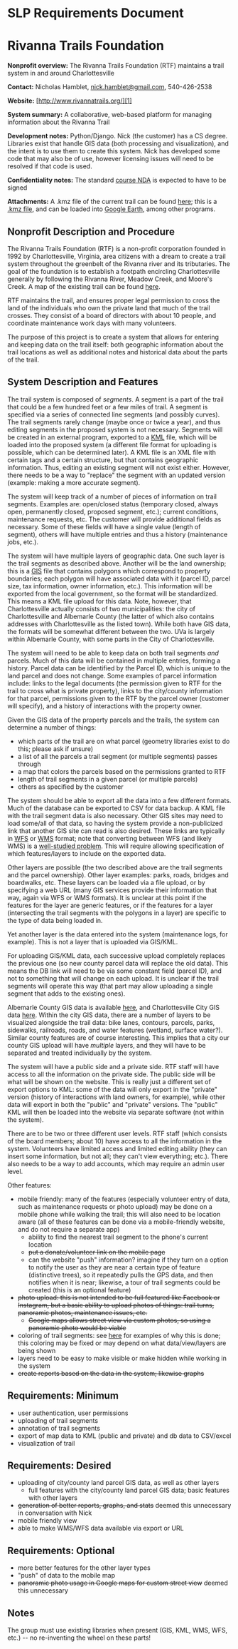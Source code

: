 # SLP Requirements Document

# Rivanna Trails Foundation

__Nonprofit overview:__ The Rivanna Trails Foundation (RTF) maintains a trail system in and around Charlottesville

__Contact:__ Nicholas Hamblet, nick.hamblet@gmail.com, 540-426-2538

__Website:__ [http://www.rivannatrails.org/][1]

__System summary:__ A collaborative, web-based platform for managing information about the Rivanna Trail

__Development notes:__ Python/Django.  Nick (the customer) has a CS degree.  Libraries exist that handle GIS data (both processing and visualization), and the intent is to use them to create this system.  Nick has developed some code that may also be of use, however licensing issues will need to be resolved if that code is used.

__Confidentiality notes:__ The standard [course NDA](http://aaronbloomfield.github.io/slp/uva/legal.html) is expected to have to be signed

__Attachments:__ A .kmz file of the current trail can be found [here](attachments/rivanna-trail.kmz); this is a [.kmz file](https://en.wikipedia.org/wiki/Keyhole_Markup_Language), and can be loaded into [Google Earth](https://www.google.com/earth/), among other programs.

## Nonprofit Description and Procedure

The Rivanna Trails Foundation (RTF) is a non-profit corporation founded in 1992 by Charlottesville, Virginia, area citizens with a dream to create a trail system throughout the greenbelt of the Rivanna river and its tributaries. The goal of the foundation is to establish a footpath encircling Charlottesville generally by following the Rivanna River, Meadow Creek, and Moore's Creek.  A map of the existing trail can be found [here][4].

RTF maintains the trail, and ensures proper legal permission to cross the land of the individuals who own the private land that much of the trail crosses.  They consist of a board of directors with about 10 people, and coordinate maintenance work days with many volunteers.

The purpose of this project is to create a system that allows for entering and keeping data on the trail itself: both geographic information about the trail locations as well as additional notes and historical data about the parts of the trail.

## System Description and Features

The trail system is composed of *segments*.  A segment is a part of the trail that could be a few hundred feet or a few miles of trail.  A segment is specified via a series of connected line segments (and possibly curves).  The trail segments rarely change (maybe once or twice a year), and thus editing segments in the proposed system is not necessary.  Segments will be created in an external program, exported to a [KML][2] file, which will be loaded into the proposed system (a different file format for uploading is possible, which can be determined later).  A KML file is an XML file with certain tags and a certain structure, but that contains geographic information.  Thus, editing an existing segment will not exist either.  However, there needs to be a way to "replace" the segment with an updated version (example: making a more accurate segment).

The system will keep track of a number of pieces of information on trail segments.  Examples are: open/closed status (temporary closed, always open, permanently closed, proposed segment, etc.); current conditions, maintenance requests, etc.  The customer will provide additional fields as necessary.  Some of these fields will have a single value (length of segment), others will have multiple entries and thus a history (maintenance jobs, etc.).

The system will have multiple layers of geographic data.  One such layer is the trail segments as described above.  Another will be the land ownership; this is a [GIS][3] file that contains polygons which correspond to property boundaries; each polygon will have associated data with it (parcel ID, parcel size, tax information, owner information, etc.).  This information will be exported from the local government, so the format will be standardized.  This means a KML file upload for this data.  Note, however, that Charlottesville actually consists of two municipalities: the city of Charlottesville and Albemarle County (the latter of which also contains addresses with Charlottesville as the listed town).  While both have GIS data, the formats will be somewhat different between the two.  UVa is largely within Albemarle County, with some parts in the City of Charlottesville.

The system will need to be able to keep data on both trail segments *and* parcels.  Much of this data will be contained in multiple entries, forming a history.  Parcel data can be identified by the Parcel ID, which is unique to the land parcel and does not change.  Some examples of parcel information include: links to the legal documents (the permission given to RTF for the trail to cross what is private property), links to the city/county information for that parcel, permissions given to the RTF by the parcel owner (customer will specify), and a history of interactions with the property owner.

Given the GIS data of the property parcels and the trails, the system can determine a number of things:

- which parts of the trail are on what parcel (geometry libraries exist to do this; please ask if unsure)
- a list of all the parcels a trail segment (or multiple segments) passes through
- a map that colors the parcels based on the permissions granted to RTF
- length of trail segments in a given parcel (or multiple parcels)
- others as specified by the customer

The system should be able to export all the data into a few different formats.  Much of the database can be exported to CSV for data backup.  A KML file with the trail segment data is also necessary.  Other GIS sites may need to load some/all of that data, so having the system provide a non-publicized link that another GIS site can read is also desired.  These links are typically in [WFS][5] or [WMS][6] format; note that converting between WFS (and likely WMS) is a [well-studied problem][7].  This will require allowing specification of which features/layers to include on the exported data.

Other layers are possible (the two described above are the trail segments and the parcel ownership).  Other layer examples: parks, roads, bridges and boardwalks, etc.  These layers can be loaded via a file upload, or by specifying a web URL (many GIS services provide their information that way, again via WFS or WMS formats).  It is unclear at this point if the features for the layer are generic features, or if the features for a layer (intersecting the trail segments with the polygons in a layer) are specific to the type of data being loaded in.

Yet another layer is the data entered into the system (maintenance logs, for example).  This is not a layer that is uploaded via GIS/KML.

For uploading GIS/KML data, each successive upload completely replaces the previous one (so new county parcel data will replace the old data).  This means the DB link will need to be via some constant field (parcel ID), and not to something that will change on each upload.  It is unclear if the trail segments will operate this way (that part may allow uploading a single segment that adds to the existing ones).

Albemarle County GIS data is available [here](http://albemarle.org/department.asp?department=gds&relpage=2910), and Charlottesville City GIS data [here](http://charlottesville.org/Index.aspx?page=1674).  Within the city GIS data, there are a number of layers to be visualized alongside the trail data: bike lanes, contours, parcels, parks, sidewalks, railroads, roads, and water features (wetland, surface water?). Similar county features are of course interesting.  This implies that a city our county GIS upload will have *multiple* layers, and they will have to be separated and treated individually by the system.

The system will have a public side and a private side.  RTF staff will have access to all the information on the private side.  The public side will be what will be shown on the website.  This is really just a different set of export options to KML: some of the data will only export in the "private" version (history of interactions with land owners, for example), while other data will export in both the "public" and "private" versions.  The "public" KML will then be loaded into the website via separate software (not within the system).

There are to be two or three different user levels.  RTF staff (which consists of the board members; about 10) have access to all the information in the system.  Volunteers have limited access and limited editing ability (they can insert some information, but not all; they can't view everything; etc.).  There also needs to be a way to add accounts, which may require an admin user level.

Other features:

- mobile friendly: many of the features (especially volunteer entry of data, such as maintenance requests or photo upload) may be done on a mobile phone while walking the trail; this will also need to be location aware (all of these features can be done via a mobile-friendly website, and do not require a separate app)
    - ability to find the nearest trail segment to the phone's current location
    - ~~put a donate/volunteer link on the mobile page~~
    - can the website "push" information?  imagine if they turn on a option to notify the user as they are near a certain type of feature (distinctive trees), so it repeatedly pulls the GPS data, and then notifies when it is near; likewise, a tour of trail segments could be created (this is an optional feature)
- ~~photo upload: this is not intended to be full featured like Facebook or Instagram, but a basic ability to upload photos of things: trail turns, panoramic photos, maintenance issues, etc.~~
    - ~~Google maps allows street view via custom photos, so using a panoramic photo would be viable~~
- coloring of trail segments: see [here][4] for examples of why this is done; this coloring may be fixed or may depend on what data/view/layers are being shown
- layers need to be easy to make visible or make hidden while working in the system
- ~~create reports based on the data in the system; likewise graphs~~


## Requirements: Minimum

- user authentication, user permissions
- uploading of trail segments
- annotation of trail segments
- export of map data to KML (public and private) and db data to CSV/excel
- visualization of trail

## Requirements: Desired

- uploading of city/county land parcel GIS data, as well as other layers
    - full features with the city/county land parcel GIS data; basic features with other layers
- ~~generation of better reports, graphs, and stats~~ deemed this unnecessary in conversation with Nick
- mobile friendly view
- able to make WMS/WFS data available via export or URL

## Requirements: Optional

- more better features for the other layer types
- "push" of data to the mobile map
- ~~panoramic photo usage in Google maps for custom street view~~ deemed this unnecessary


## Notes

The group must use existing libraries when present (GIS, KML, WMS, WFS, etc.) -- no re-inventing the wheel on these parts!


[1]: http://www.rivannatrails.org/
[2]: https://www.google.com/search?client=ubuntu&channel=fs&q=kml&ie=utf-8&oe=utf-8
[3]: https://en.wikipedia.org/wiki/Geographic_information_system
[4]: http://www.rivannatrails.org/page-952656
[5]: https://en.wikipedia.org/wiki/Web_Feature_Service
[6]: https://en.wikipedia.org/wiki/Web_Map_Service
[7]: https://www.google.com/search?q=convert+wfs+to+kml
